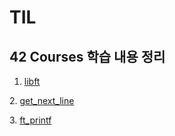 # TIL
## 42 Courses 학습 내용 정리  
1. [libft][libftlink]

[libftlink]: https://github.com/kshim1208/TIL/tree/main/42Courses/libft
2. [get_next_line][gnllink]

[gnllink]: https://github.com/kshim1208/TIL/tree/main/42Courses/get_next_line
3. [ft_printf][ft_pflink]

[ft_pflink]: https://github.com/kshim1208/TIL/tree/main/42Courses/ft_printf
